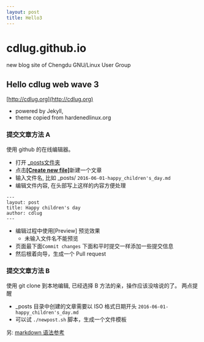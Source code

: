 ```yaml
---
layout: post
title: Hello3 
---
```


# cdlug.github.io
new blog site of Chengdu GNU/Linux User Group


## Hello cdlug web wave 3
[http://cdlug.org](http://cdlug.org)

* powered by Jekyll,
* theme copied from hardenedlinux.org

### 提交文章方法 A
使用 github 的在线编辑器。

* 打开 [_posts文件夹](https://github.com/cdlug/cdlug.github.io/tree/master/_posts) 
* 点击[**[Create new file]**](https://github.com/cdlug/cdlug.github.io/new/master/_posts)新建一个文章
* 输入文件名, 比如 _posts/ `2016-06-01-happy_children's_day.md`
* 编辑文件内容, 在头部写上这样的内容方便处理
```
---
layout: post
title: Happy children's day
author: cdlug
---
```

* 编辑过程中使用[Preview] 预览效果
  *  未输入文件名不能预览
* 页面最下面`Commit changes` 下面和平时提交一样添加一些提交信息
* 然后根着向导，生成一个 Pull request 

### 提交文章方法 B
使用 git clone 到本地编辑, 已经选择 B 方法的亲，操作应该没啥说的了。
两点提醒

* _posts 目录中创建的文章需要以 ISO 格式日期开头 `2016-06-01-happy_children's_day.md`
* 可以试 `./newpost.sh` 脚本，生成一个文件模板


另: [markdown 语法参考](https://github.com/adam-p/markdown-here/wiki/Markdown-Cheatsheet#html)



